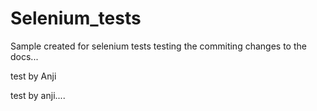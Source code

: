 # Selenium_tests
Sample created for selenium tests
testing the commiting changes to the docs...


test by Anji

test by anji....
